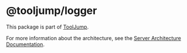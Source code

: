 # @tooljump/logger

This package is part of [ToolJump](http://localhost:3001/).

For more information about the architecture, see the [Server Architecture Documentation](http://localhost:3001/docs/server-architecture).

